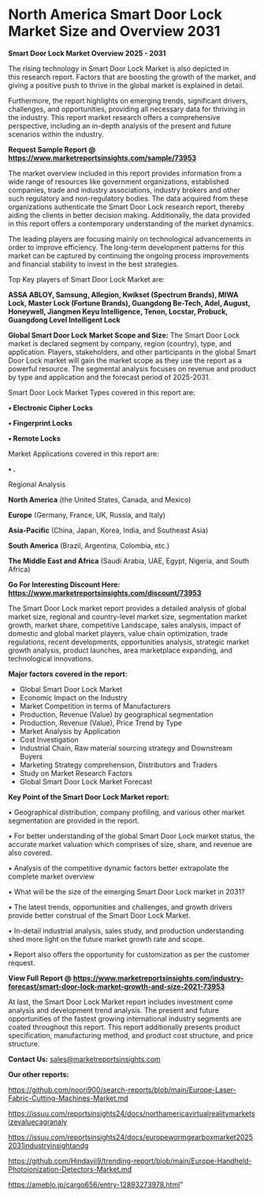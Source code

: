 # North America Smart Door Lock Market Size and Overview 2031

<Strong> Smart Door Lock Market Overview 2025 - 2031</strong>

The rising technology in Smart Door Lock Market is also depicted in this research report. Factors that are boosting the growth of the market, and giving a positive push to thrive in the global market is explained in detail.

Furthermore, the report highlights on emerging trends, significant drivers, challenges, and opportunities, providing all necessary data for thriving in the industry. This report market research offers a comprehensive perspective, including an in-depth analysis of the present and future scenarios within the industry.

<strong>Request Sample Report @ <a href=https://www.marketreportsinsights.com/sample/73953>https://www.marketreportsinsights.com/sample/73953</a></strong>

The market overview included in this report provides information from a wide range of resources like government organizations, established companies, trade and industry associations, industry brokers and other such regulatory and non-regulatory bodies. The data acquired from these organizations authenticate the Smart Door Lock research report, thereby aiding the clients in better decision making. Additionally, the data provided in this report offers a contemporary understanding of the market dynamics.

The leading players are focusing mainly on technological advancements in order to improve efficiency. The long-term development patterns for this market can be captured by continuing the ongoing process improvements and financial stability to invest in the best strategies.

Top Key players of Smart Door Lock Market are:

<strong>ASSA ABLOY, Samsung, Allegion, Kwikset (Spectrum Brands), MIWA Lock, Master Lock (Fortune Brands), Guangdong Be-Tech, Adel, August, Honeywell, Jiangmen Keyu Intelligence, Tenon, Locstar, Probuck, Guangdong Level Intelligent Lock</strong>

<strong><b>Global Smart Door Lock Market Scope and Size:</b></strong>
The Smart Door Lock market is declared segment by company, region (country), type, and application. Players, stakeholders, and other participants in the global Smart Door Lock market will gain the market scope as they use the report as a powerful resource. The segmental analysis focuses on revenue and product by type and application and the forecast period of 2025-2031.

Smart Door Lock Market Types covered in this report are:

<strong>• Electronic Cipher Locks

• Fingerprint Locks

• Remote Locks</strong>

Market Applications covered in this report are:

<strong>• .</strong> 

Regional Analysis

<strong>North America</strong> (the United States, Canada, and Mexico)

<strong>Europe</strong> (Germany, France, UK, Russia, and Italy)

<strong>Asia-Pacific</strong> (China, Japan, Korea, India, and Southeast Asia)

<strong>South America</strong> (Brazil, Argentina, Colombia, etc.)

<strong>The Middle East and Africa</strong> (Saudi Arabia, UAE, Egypt, Nigeria, and South Africa)

<strong>Go For Interesting Discount Here: <a href=https://www.marketreportsinsights.com/discount/73953>https://www.marketreportsinsights.com/discount/73953</a></strong>

The Smart Door Lock market report provides a detailed analysis of global market size, regional and country-level market size, segmentation market growth, market share, competitive Landscape, sales analysis, impact of domestic and global market players, value chain optimization, trade regulations, recent developments, opportunities analysis, strategic market growth analysis, product launches, area marketplace expanding, and technological innovations.

<strong><b>Major factors covered in the report:</b></strong>
<ul>
  <li>Global Smart Door Lock Market </li>
  <li>Economic Impact on the Industry</li>
  <li>Market Competition in terms of Manufacturers</li>
  <li>Production, Revenue (Value) by geographical segmentation</li>
  <li>Production, Revenue (Value), Price Trend by Type</li>
  <li>Market Analysis by Application</li>
  <li>Cost Investigation</li>
  <li>Industrial Chain, Raw material sourcing strategy and Downstream Buyers</li>
  <li>Marketing Strategy comprehension, Distributors and Traders</li>
  <li>Study on Market Research Factors</li>
  <li>Global Smart Door Lock Market Forecast</li>
</ul>

<strong><b>Key Point of the Smart Door Lock Market report:</b></strong>

• Geographical distribution, company profiling, and various other market segmentation are provided in the report.

• For better understanding of the global Smart Door Lock market status, the accurate market valuation which comprises of size, share, and revenue are also covered.

• Analysis of the competitive dynamic factors better extrapolate the complete market overview

• What will be the size of the emerging Smart Door Lock market in 2031?

• The latest trends, opportunities and challenges, and growth drivers provide better construal of the Smart Door Lock Market.

• In-detail industrial analysis, sales study, and production understanding shed more light on the future market growth rate and scope.

• Report also offers the opportunity for customization as per the customer request.

<strong><b>View Full Report @ <a href=https://www.marketreportsinsights.com/industry-forecast/smart-door-lock-market-growth-and-size-2021-73953>https://www.marketreportsinsights.com/industry-forecast/smart-door-lock-market-growth-and-size-2021-73953</a></b></strong>


At last, the Smart Door Lock Market report includes investment come analysis and development trend analysis. The present and future opportunities of the fastest growing international industry segments are coated throughout this report. This report additionally presents product specification, manufacturing method, and product cost structure, and price structure.

<strong>Contact Us:</strong>
sales@marketreportsinsights.com

<strong>Our other reports:</strong>

<a href=https://github.com/noori900/search-reports/blob/main/Europe-Laser-Fabric-Cutting-Machines-Market.md>https://github.com/noori900/search-reports/blob/main/Europe-Laser-Fabric-Cutting-Machines-Market.md</a>

<a href=https://issuu.com/reportsinsights24/docs/northamericavirtualrealitymarketsizevaluecagranaly>https://issuu.com/reportsinsights24/docs/northamericavirtualrealitymarketsizevaluecagranaly</a>

<a href=https://issuu.com/reportsinsights24/docs/europewormgearboxmarket20252031industryinsightandg>https://issuu.com/reportsinsights24/docs/europewormgearboxmarket20252031industryinsightandg</a>

<a href=https://github.com/Hindavii9/trending-report/blob/main/Europe-Handheld-Photoionization-Detectors-Market.md>https://github.com/Hindavii9/trending-report/blob/main/Europe-Handheld-Photoionization-Detectors-Market.md</a>

<a href=https://ameblo.jp/cargo656/entry-12893273978.html>https://ameblo.jp/cargo656/entry-12893273978.html</a>"
